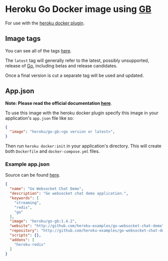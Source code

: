 # Heroku Go Docker image using [GB](https://github.com/constabulary/gb)

For use with the [heroku docker
plugin](https://github.com/heroku/heroku-docker).

## Image tags

You can see all of the tags [here](https://hub.docker.com/r/heroku/go-gb/tags/).

The `latest` tag will generally refer to the latest, possibly unsupported,
release of [Go](https://golang.org/dl), including betas and release candidates.

Once a final version is cut a separate tag will be used and updated.

## App.json

**Note: Please read the official documentation
[here](https://devcenter.heroku.com/articles/docker)**.

To use this image with the heroku docker plugin specify this image in your
application's `app.json` file like so:

```json
{
  "image": "heroku/go-gb:<go version or latest>",
}
```

Then run `heroku docker:init` in your application's directory. This will create
both  `Dockerfile` and `docker-compose.yml` files.

### Example app.json

Source can be found
[here](https://github.com/heroku-examples/go-websocket-chat-demo-gb/blob/master/app.json).

```json
{
  "name": "Go Websocket Chat Demo",
  "description": "Go websocket chat demo application.",
  "keywords": [
    "streaming",
    "redis",
    "go"
  ],
  "image": "heroku/go-gb:1.4.2",
  "website": "http://github.com/heroku-examples/go-websocket-chat-demo",
  "repository": "http://github.com/heroku-examples/go-websocket-chat-demol",
  "scripts": {},
  "addons": [
    "heroku-redis"
  ]
}
```
